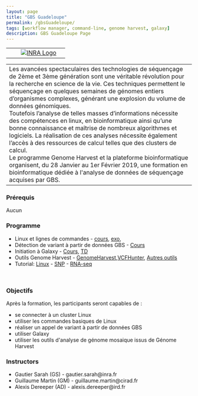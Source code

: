 ```yaml
---
layout: page
title: "GBS Guadeloupe"
permalink: /gbsGuadeloupe/
tags: [workflow manager, command-line, genome harvest, galaxy]
description: GBS Guadeloupe Page
---
```


<table class="table-contact">
	<tr>
		<td><a class="logo" href="https://www.genomeharvest.fr/"><img class="img-logo" src="{{ site.url }}/images/logo/logo_genomeharvest.png" alt="" /></a></td>
		<td><a class="logo" href="http://www.cirad.fr"><img class="img-logo"   src="{{ site.url }}/images/logo-cirad.png" alt="" /></a></td>
		<td><a class="logo" href="http://www.inra.fr"><img class="img-logo" src="{{ site.url }}/images/logo_inra.png" alt="INRA Logo" /></a></td>
		<td><a class="logo" href="http://www.southgreen.fr"><img class="img-logo" src="{{ site.url}}/images/southgreenlong.png" alt="" /></a></td>
	</tr>
</table>

<table class="table-contact">
	<tr>
		<td>
			Les avancées spectaculaires des technologies de séquençage de 2ème et 3ème génération sont une véritable révolution pour la recherche en science de la vie. 
			Ces techniques permettent le séquençage en quelques semaines de génomes entiers d’organismes complexes, générant une explosion du volume de données génomiques. <br />
			Toutefois l’analyse de telles masses d’informations nécessite des compétences en linux, en bioinformatique ainsi qu’une bonne connaissance et maîtrise de nombreux algorithmes et logiciels. 
			La réalisation de ces analyses nécessite également l’accès à des ressources de calcul telles que des clusters de calcul. <br />
			Le programme Genome Harvest et la plateforme bioinformatique organisent, du 28 Janvier au 1er Février 2019, une formation en bioinformatique dédiée à l'analyse de données de séquençage acquises par GBS.
		</td>
	</tr>
</table>


### Prérequis
Aucun 
<div id="colonne1">
<h3>Programme</h3>
<ul>
<li>Linux et lignes de commandes - <a target="_blank" href="{{ site.url }}/files/Guadeloupe-2019/LinuxPourLesDebutants.pdf">cours</a>, <a target="_blank" href="{{ site.url }}/linux/linuxGuidePractice">exo</a>, <!--<a target="_blank" href="{{ site.url }}/files/linux/linux-solution.pdf">sol</a> --> </li>
<li>Détection de variant à partir de données GBS - <a target="_blank" href="{{ site.url }}/files/Guadeloupe-2019/FormationGuadeloupe2019_GBS.pdf">Cours</a></li>
<li>Initiation à Galaxy - <a target="_blank" href="http://galaxyproject.github.io/training-material/topics/introduction/slides/introduction.html">Cours</a>, <a target="_blank" href="https://southgreenplatform.github.io/trainings/linux/galaxyPractice/">TD</a> </li>
<li>Outils Genome Harvest - <a target="_blank" href="{{ site.url }}/files/2018_09_Senegal_GH_MR.pdf">GenomeHarvest</a>,<a target="_blank" href="{{ site.url }}/files/Guadeloupe-2019/FormationGuadeloupe2019-Galaxy.pdf">VCFHunter</a>, <a target="_blank" href="{{ site.url }}/files/miniformation_GenomeHarvest.pdf">Autres outils</a></li>    
<li>Tutorial: <a target="_blank" href="https://southgreenplatform.github.io/tutorials//toolbox/linux/">Linux</a> - <a target="_blank" href="https://southgreenplatform.github.io/tutorials//bioanalysis/polymorphism/">SNP</a> -  <a target="_blank" href="https://southgreenplatform.github.io/tutorials//bioanalysis/rnaSeq/">RNA-seq</a> </li>
</ul>
    <br />
</div>

<div id="colonne2">
<h3>Objectifs</h3>
Après la formation, les participants seront capables de :
<ul>
<li>se connecter à un cluster Linux  </li>
<li>utiliser les commandes basiques de Linux</li>
<li>réaliser un appel de variant à partir de données GBS</li>
<li>utiliser Galaxy</li>
<li>utiliser les outils d'analyse de génome mosaique issus de Génome Harvest</li>
</ul>
</div>


<div id="nextInline" class="clearfix">
<h3>Instructors</h3>
<ul>
    <li>Gautier Sarah (GS) - gautier.sarah@inra.fr</li>
    <li>Guillaume Martin (GM) - guillaume.martin@cirad.fr </li>
    <li>Alexis Dereeper (AD) - alexis.dereeper@ird.fr </li>
</ul>
</div>
